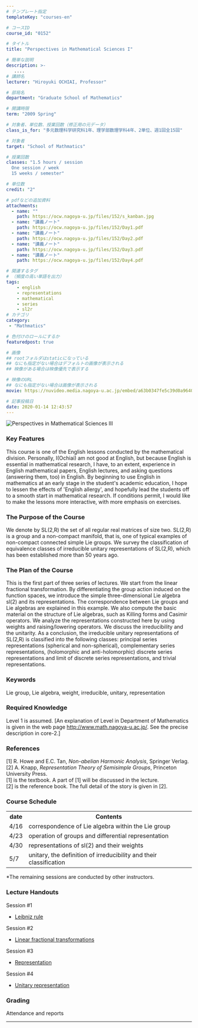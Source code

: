```yaml
---
# テンプレート指定
templateKey: "courses-en"

# コースID
course_id: "0152"

# タイトル
title: "Perspectives in Mathematical Sciences I"

# 簡単な説明
description: >-
   ....
# 講師名
lecturer: "Hiroyuki OCHIAI, Professor"

# 部局名
department: "Graduate School of Mathematics"

# 開講時限
term: "2009	Spring"

# 対象者、単位数、授業回数（修正用の元データ）
class_is_for: "多元数理科学研究科1年、理学部数理学科4年、2単位、週1回全15回"

# 対象者
target: "School of Mathmatics"

# 授業回数
classes: "1.5 hours / session
  One session / week
  15 weeks / semester"

# 単位数
credit: "2"

# pdfなどの追加資料
attachments:
  - name: "" 
    path: https://ocw.nagoya-u.jp/files/152/s_kanban.jpg
  - name: "講義ノート" 
    path: https://ocw.nagoya-u.jp/files/152/Day1.pdf
  - name: "講義ノート" 
    path: https://ocw.nagoya-u.jp/files/152/Day2.pdf
  - name: "講義ノート" 
    path: https://ocw.nagoya-u.jp/files/152/Day3.pdf
  - name: "講義ノート" 
    path: https://ocw.nagoya-u.jp/files/152/Day4.pdf

# 関連するタグ
# （頻度の高い単語を出力）
tags:
    - english
    - representations
    - mathematical
    - series
    - sl2r
# カテゴリ
category:
 - "Mathmatics"

# 色付けのロールにするか
featuredpost: true

# 画像
## rootフォルダはstaticになっている
## なにも指定がない場合はデフォルトの画像が表示される
## 映像がある場合は映像優先で表示する

# 映像のURL
## なにも指定がない場合は画像が表示される
movie: https://nuvideo.media.nagoya-u.ac.jp/embed/a63b0347fe5c39d0a964002cfd5ed9a09a009039

# 記事投稿日
date: 2020-01-14 12:43:57
---
```


![Perspectives in Mathematical Sciences III](https://ocw.nagoya-u.jp/files/152/s_kanban.jpg)

### Key Features

This course is one of the English lessons conducted by the mathematical division. Personally, I(Ochiai) am not good at English, but because English is essential in mathematical research, I have, to an extent, experience in English mathematical papers, English lectures, and asking questions (answering them, too) in English. By beginning to use English in mathematics at an early stage in the student's academic education, I hope to lessen the effects of 'English allergy', and hopefully lead the students off to a smooth start in mathematical research. If conditions permit, I would like to make the lessons more interactive, with more emphasis on exercises.

### The Purpose of the Course

We denote by SL(2,R) the set of all regular real matrices of size two. SL(2,R) is a group and a non-compact manifold, that is, one of typical examples of non-compact connected simple Lie groups. We survey the classification of equivalence classes of irreducible unitary representations of SL(2,R), which has been established more than 50 years ago.

### The Plan of the Course

This is the first part of three series of lectures. We start from the linear fractional transformation. By differentiating the group action induced on the function spaces, we introduce the simple three-dimensional Lie algebra sl(2) and its representations. The correspondence between Lie groups and Lie algebras are explained in this example. We also compute the basic material on the structure of Lie algebras, such as Killing forms and Casimir operators. We analyze the representations constructed here by using weights and raising/lowering operators. We discuss the irreducibility and the unitarity. As a conclusion, the irreducible unitary representations of SL(2,R) is classified into the following classes: principal series representations (spherical and non-spherical), complementary series representations, (holomorphic and anti-holomorphic) discrete series representations and limit of discrete series representations, and trivial representations.

### Keywords

Lie group, Lie algebra, weight, irreducible, unitary, representation

### Required Knowledge

Level 1 is assumed. [An explanation of Level in Department of Mathematics is given in the web page http://www.math.nagoya-u.ac.jp/. See the precise description in core-2.]

### References

[1] R. Howe and E.C. Tan, <cite>Non-abelian Harmonic Analysis</cite>, Springer Verlag.  
[2] A. Knapp, <cite>Representation Theory of Semisimple Groups</cite>, Princeton University Press.  
[1] is the textbook. A part of [1] will be discussed in the lecture.  
[2] is the reference book. The full detail of the story is given in [2].

<h3>Course Schedule</h3>
<table class="basic" width="455">
<tr>
<th width="20" class="center">date</th>
<th width="435" class="center">Contents</th>
</tr>
<tr>
<td width="20" class="center">4/16</td>
<td width="435">correspondence of Lie algebra within the Lie group
</td>
</tr>
<tr>
<td width="20" class="center">4/23</td>
<td width="435">operation of groups and differential representation
</td>
</tr>
<tr>
<td width="20" class="center">4/30</td>
<td width="435">representations of sl(2) and their weights</td>
</tr>
<tr>
<td width="20" class="center">5/7</td>
<td width="435">unitary, the definition of irreducibility and their classification</td>
</tr>
</table>
<p>*The remaining sessions are conducted by other instructors.</p>

### Lecture Handouts

Session #1

- [Leibniz rule](https://ocw.nagoya-u.jp/files/152/Day1.pdf)

Session #2

- [Linear fractional transformations](https://ocw.nagoya-u.jp/files/152/Day2.pdf)

Session #3

- [Representation](https://ocw.nagoya-u.jp/files/152/Day3.pdf)

Session #4

- [Unitary representation](https://ocw.nagoya-u.jp/files/152/Day4.pdf)

### Grading

Attendance and reports

---
